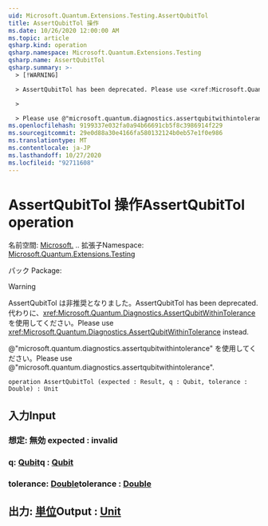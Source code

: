 ```yaml
---
uid: Microsoft.Quantum.Extensions.Testing.AssertQubitTol
title: AssertQubitTol 操作
ms.date: 10/26/2020 12:00:00 AM
ms.topic: article
qsharp.kind: operation
qsharp.namespace: Microsoft.Quantum.Extensions.Testing
qsharp.name: AssertQubitTol
qsharp.summary: >-
  > [!WARNING]

  > AssertQubitTol has been deprecated. Please use <xref:Microsoft.Quantum.Diagnostics.AssertQubitWithinTolerance> instead.

  >

  > Please use @"microsoft.quantum.diagnostics.assertqubitwithintolerance".
ms.openlocfilehash: 9199337e032fa0a94b66691cb5f8c3986914f229
ms.sourcegitcommit: 29e0d88a30e4166fa580132124b0eb57e1f0e986
ms.translationtype: MT
ms.contentlocale: ja-JP
ms.lasthandoff: 10/27/2020
ms.locfileid: "92711608"
---
```

# <a name="assertqubittol-operation"></a><span data-ttu-id="51fbe-102">AssertQubitTol 操作</span><span class="sxs-lookup"><span data-stu-id="51fbe-102">AssertQubitTol operation</span></span>

<span data-ttu-id="51fbe-103">名前空間: [Microsoft.](xref:Microsoft.Quantum.Extensions.Testing) .. 拡張子</span><span class="sxs-lookup"><span data-stu-id="51fbe-103">Namespace: [Microsoft.Quantum.Extensions.Testing](xref:Microsoft.Quantum.Extensions.Testing)</span></span>

<span data-ttu-id="51fbe-104">パック [](https://nuget.org/packages/)</span><span class="sxs-lookup"><span data-stu-id="51fbe-104">Package: [](https://nuget.org/packages/)</span></span>


> [!WARNING]
> <span data-ttu-id="51fbe-105">AssertQubitTol は非推奨となりました。</span><span class="sxs-lookup"><span data-stu-id="51fbe-105">AssertQubitTol has been deprecated.</span></span> <span data-ttu-id="51fbe-106">代わりに、<xref:Microsoft.Quantum.Diagnostics.AssertQubitWithinTolerance> を使用してください。</span><span class="sxs-lookup"><span data-stu-id="51fbe-106">Please use <xref:Microsoft.Quantum.Diagnostics.AssertQubitWithinTolerance> instead.</span></span>
>
> <span data-ttu-id="51fbe-107">@"microsoft.quantum.diagnostics.assertqubitwithintolerance" を使用してください。</span><span class="sxs-lookup"><span data-stu-id="51fbe-107">Please use @"microsoft.quantum.diagnostics.assertqubitwithintolerance".</span></span>



```qsharp
operation AssertQubitTol (expected : Result, q : Qubit, tolerance : Double) : Unit
```


## <a name="input"></a><span data-ttu-id="51fbe-108">入力</span><span class="sxs-lookup"><span data-stu-id="51fbe-108">Input</span></span>

### <a name="expected--__invalidresult__"></a><span data-ttu-id="51fbe-109">想定: __無効 <Result>__</span><span class="sxs-lookup"><span data-stu-id="51fbe-109">expected : __invalid<Result>__</span></span>




### <a name="q--qubit"></a><span data-ttu-id="51fbe-110">q: [Qubit](xref:microsoft.quantum.lang-ref.qubit)</span><span class="sxs-lookup"><span data-stu-id="51fbe-110">q : [Qubit](xref:microsoft.quantum.lang-ref.qubit)</span></span>




### <a name="tolerance--double"></a><span data-ttu-id="51fbe-111">tolerance: [Double](xref:microsoft.quantum.lang-ref.double)</span><span class="sxs-lookup"><span data-stu-id="51fbe-111">tolerance : [Double](xref:microsoft.quantum.lang-ref.double)</span></span>





## <a name="output--unit"></a><span data-ttu-id="51fbe-112">出力: [単位](xref:microsoft.quantum.lang-ref.unit)</span><span class="sxs-lookup"><span data-stu-id="51fbe-112">Output : [Unit](xref:microsoft.quantum.lang-ref.unit)</span></span>

